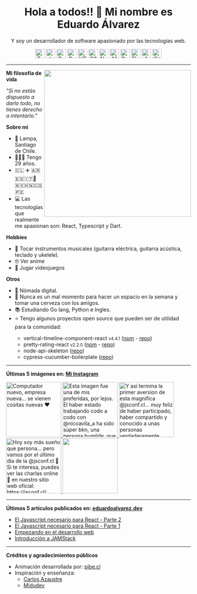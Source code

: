 <h1 align="center">Hola a todos!! 👋 Mi nombre es Eduardo Álvarez</h1>
<p align="center">
  Y soy un desarrollador de software apasionado por las tecnologías web.
</p>

<p align="center">
  <img
					src='https://github.com/Proskynete/Proskynete/blob/master/images/icons/ts.png?raw=true'
					alt=Typescript
					width='25'
					height='25'
				/> <img
					src='https://github.com/Proskynete/Proskynete/blob/master/images/icons/js.png?raw=true'
					alt=Javascript
					width='25'
					height='25'
				/> <img
					src='https://github.com/Proskynete/Proskynete/blob/master/images/icons/react.png?raw=true'
					alt=React
					width='25'
					height='25'
				/> <img
					src='https://github.com/Proskynete/Proskynete/blob/master/images/icons/redux.png?raw=true'
					alt=Redux
					width='25'
					height='25'
				/> <img
					src='https://github.com/Proskynete/Proskynete/blob/master/images/icons/html5.png?raw=true'
					alt=HTML5
					width='25'
					height='25'
				/> <img
					src='https://github.com/Proskynete/Proskynete/blob/master/images/icons/css3.png?raw=true'
					alt=CSS3
					width='25'
					height='25'
				/> <img
					src='https://github.com/Proskynete/Proskynete/blob/master/images/icons/node.png?raw=true'
					alt=Nodejs
					width='25'
					height='25'
				/> <img
					src='https://github.com/Proskynete/Proskynete/blob/master/images/icons/mongodb.png?raw=true'
					alt=MongoDB
					width='25'
					height='25'
				/> <img
					src='https://github.com/Proskynete/Proskynete/blob/master/images/icons/dart.png?raw=true'
					alt=Dart
					width='25'
					height='25'
				/> <img
					src='https://github.com/Proskynete/Proskynete/blob/master/images/icons/flutter.png?raw=true'
					alt=Flutter
					width='25'
					height='25'
				/> <img
					src='https://github.com/Proskynete/Proskynete/blob/master/images/icons/aws.png?raw=true'
					alt=Amazon Web Services
					width='25'
					height='25'
				/> <img
					src='https://github.com/Proskynete/Proskynete/blob/master/images/icons/git.png?raw=true'
					alt=Git
					width='25'
					height='25'
				/>
</p>

---

<img
  align="right"
  width="400"
  src="https://github.com/Proskynete/Proskynete/blob/master/images/proskynete.gif?raw=true"
/>

<p>
  <strong>Mi filosofía de vida</strong>
</p>
<p>
  <i>"Si no estás dispuesto a darlo todo, no tienes derecho a intentarlo."</i>
</p>

<p>
  <strong>Sobre mi</strong>
</p>
<ul>
  <li>📍 Lampa, Santiago de Chile.</li>
  <li>👨🏼‍💻 Tengo 29 años.</li>
  <li>🇨🇱 ✈️ 🇦🇷🇪🇸🇮🇹🗿🇲🇽🇭🇳🇨🇴🇵🇪</li>
  <li>
    💻 Las tecnologías que realmente me apasionan son: React, Typescript y Dart.
  </li>
</ul>

<p>
  <strong>Hobbies</strong>
</p>
<ul>
  <li>
    🎼 Tocar instrumentos musicales (guitarra eléctrica, guitarra acústica,
    teclado y ukelele).
  </li>
  <li>🤓 Ver anime</li>
  <li>👾 Jugar videojuegos</li>
</ul>

<p><strong>Otros</strong></p>
<ul>
  <li>🧳 Nómada digital.</li>
  <li>🍺 Nunca es un mal momento para hacer un espacio en la semana y tomar una cerveza con los amigos.</li>
  <li>📚 Estudiando Go lang, Python e Ingles.</li>
  <li>⭐ Tengo algunos proyectos open source que pueden ser de utilidad para la comunidad:</li>
    <ul>
      <li>vertical-timeline-component-react <small>v4.4.1</small> (<a href="https://www.npmjs.com/package/vertical-timeline-component-react" target="_blank">npm</a> - <a href="https://github.com/Proskynete/vertical-timeline-component-react" target="_blank">repo</a>)</li>
      <li>pretty-rating-react <small>v2.2.0</small> (<a href="https://www.npmjs.com/package/pretty-rating-react" target="_blank">npm</a> - <a href="https://github.com/Proskynete/pretty-rating-react" target="_blank">repo</a>)</li>
      <li>node-api-skeleton (<a href="https://github.com/Proskynete/node-api-skeleton" target="_blank">repo</a>)</li>
      <li>cypress-cucumber-boilerplate (<a href="https://github.com/Proskynete/cypress-cucumber-boilerplate" target="_blank">repo</a>)</li>
    </ul>
  </li>
</ul>

---

<p align="left">
  <strong>
    Últimas 5 imágenes en:
    <a href="https://instagram.com/proskynete" target="_blank">
      Mi Instagram
    </a>
  </strong>
</p>

<a href="https://instagram.com/p/Coe-9aaujax" target="_blank">
  <img
    src="https://scontent-lhr8-1.cdninstagram.com/v/t51.2885-15/330214421_704824997766060_994139522448662799_n.jpg?stp=c0.180.1440.1440a_dst-jpg_e35_s640x640_sh0.08&_nc_ht=scontent-lhr8-1.cdninstagram.com&_nc_cat=100&_nc_ohc=_tLaj3lYN5IAX_aVKkT&edm=APU89FABAAAA&ccb=7-5&oh=00_AfAi15_uGGztpfHxpjqtGukMxMwinIaVY6iKITxLcgyhIA&oe=63EE6BBF&_nc_sid=86f79a"
    alt="Computador nuevo, empresa nueva… se vienen cositas nuevas ❤️"
    width="150"
    height="150"
  />
</a>
<a href="https://instagram.com/p/CoU0ICRuxm_" target="_blank">
  <img
    src="https://scontent-lhr8-1.cdninstagram.com/v/t51.2885-15/329734593_717267019777990_404130072762870943_n.jpg?stp=dst-jpg_e35_s640x640_sh0.08&_nc_ht=scontent-lhr8-1.cdninstagram.com&_nc_cat=110&_nc_ohc=6iOPsUvmorEAX-zbeoM&edm=APU89FABAAAA&ccb=7-5&oh=00_AfAUZcD8hmcYIQo32wB4qrF4CJorYyoo4Rr7XDXXBsS13g&oe=63EED551&_nc_sid=86f79a"
    alt="Esta imagen fue una de mis preferidas, por lejos. El haber estado trabajando codo a codo con @nicoavila_a ha sido súper bkn, una persona humilde, que ha dado mucho y sigue dando mucho por la comunidad.  Eres una persona increíble Nico y nunca dejes de serlo 💪  Nos vemos en más eventos! que esto no para  #angulardeveloper #angularchile #reactjs #reactchile #developers #jsconfcl #jsconfchile"
    width="150"
    height="150"
  />
</a>
<a href="https://instagram.com/p/CoQgIFUOJGc" target="_blank">
  <img
    src="https://scontent-lhr8-1.cdninstagram.com/v/t51.2885-15/328967883_668804948263607_127091444278630989_n.jpg?stp=c160.0.960.960a_dst-jpg_e35_s640x640_sh0.08&_nc_ht=scontent-lhr8-1.cdninstagram.com&_nc_cat=111&_nc_ohc=3mGzZaETJlYAX_lLajs&edm=APU89FABAAAA&ccb=7-5&oh=00_AfBhGQkw3v2Wpw1eBs--KhhBGpIwAuiBBeQ3TOLrrfr8Xw&oe=63EF78B5&_nc_sid=86f79a"
    alt="Y así termina la primer aversion de esta magnífica @jsconf.cl… muy feliz de haber participado, haber compartido y conocido a unas personas verdaderamente apasionadas por compartir en comunidad todo lo que saben y más ❤️❤️❤️ Cansado a full, pero feliz 🚀  Se vienen cositas 🫣🤭"
    width="150"
    height="150"
  />
</a>
<a href="https://instagram.com/p/CoPLKeZOAWY" target="_blank">
  <img
    src="https://scontent-lhr8-1.cdninstagram.com/v/t51.2885-15/328999736_606743461463407_3711726649028094572_n.jpg?stp=dst-jpg_e35_s640x640_sh0.08&_nc_ht=scontent-lhr8-1.cdninstagram.com&_nc_cat=107&_nc_ohc=EdB0n1zm2IoAX8V12dC&edm=APU89FABAAAA&ccb=7-5&oh=00_AfBQdQ7prqmltqam51TlbIhZxe7deFRBehatGYDvb484tQ&oe=63EF8EDB&_nc_sid=86f79a"
    alt="Hoy soy más sueño que persona… pero vamos por el último día de la @jsconf.cl 🚀  Si te interesa, puedes ver las charlas online 👀 en nuestro sitio web oficial: https://jsconf.cl/"
    width="150"
    height="150"
  />
</a>
<a href="https://instagram.com/p/CoPFOwBgLE_" target="_blank">
  <img
    src="https://scontent-lhr8-1.cdninstagram.com/v/t51.2885-15/327649703_213311231111050_5390530053664312214_n.jpg?stp=c0.280.720.720a_dst-jpg_e15_s640x640&_nc_ht=scontent-lhr8-1.cdninstagram.com&_nc_cat=110&_nc_ohc=d0om0AHrOToAX_b_ZCe&edm=APU89FABAAAA&ccb=7-5&oh=00_AfBtiaFHex9UYeDM6JoBDzPaBfwuPfN2t-aR2aG4nEf-xg&oe=63EB3561&_nc_sid=86f79a"
    alt=""
    width="150"
    height="150"
  />
</a>

---

<p align="left">
  <strong>
    Últimos 5 artículos publicados en:
    <a href="https://eduardoalvarez.dev" target="_blank">
      eduardoalvarez.dev
    </a>
  </strong>
</p>

- [El Javascript necesario para React - Parte 2](https://eduardoalvarez.dev/articulos/el-javascript-necesario-para-react-parte-2)
- [El Javascript necesario para React - Parte 1](https://eduardoalvarez.dev/articulos/el-javascript-necesario-para-react-parte-1)
- [Empezando en el desarrollo web](https://eduardoalvarez.dev/articulos/empezando-en-el-desarrollo-web)
- [Introducción a JAMStack](https://eduardoalvarez.dev/articulos/introduccion-a-jamstack)

---

<p align="left">
  <strong>Créditos y agradecimientos públicos</strong>
</p>
<ul>
  <li>
    Animación desarrollada por:
    <a href="https://pibe.cl/" target="_blank">
      pibe.cl
    </a>
  </li>
  <li>
    Inspiración y enseñanza:
    <ul>
      <li>
        <a href="https://carlosazaustre.es/" target="_blank">
          Carlos Azaustre
        </a>
      </li>
      <li>
        <a href="https://midu.dev/" target="_blank">
          Midudev
        </a>
      </li>
    </ul>
  </li>
</ul>
